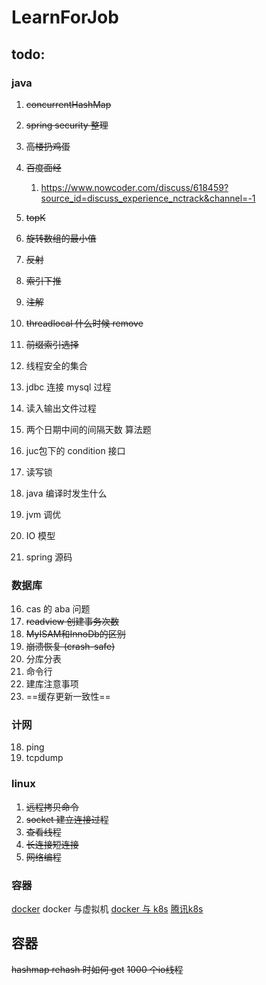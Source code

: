 # LearnForJob

## todo:

### java
1. ~~concurrentHashMap~~
2. ~~spring security 整理~~
3. ~~高楼扔鸡蛋~~
4. ~~百度面经~~
    1. https://www.nowcoder.com/discuss/618459?source_id=discuss_experience_nctrack&channel=-1
5. ~~topK~~
6. ~~旋转数组的最小值~~
7. ~~反射~~
8. ~~索引下推~~
9. ~~注解~~
13. ~~threadlocal 什么时候 remove~~
14. ~~前缀索引选择~~

10. 线程安全的集合
11. jdbc 连接 mysql 过程
12. 读入输出文件过程
15. 两个日期中间的间隔天数 算法题
16. juc包下的 condition 接口
17. 读写锁
18. java 编译时发生什么
19. jvm 调优
20. IO 模型
21. spring 源码

### 数据库
16. cas 的 aba 问题
17. ~~readview 创建事务次数~~
18. ~~MyISAM和InnoDb的区别~~
20. ~~崩溃恢复 (crash-safe)~~
19. 分库分表
21. 命令行
22. 建库注意事项
23. ==缓存更新一致性==

### 计网
18. ping
19. tcpdump


### linux
1. ~~远程拷贝命令~~
2. ~~socket 建立连接过程~~
3. ~~查看线程~~
4. ~~长连接短连接~~
5. ~~网络编程~~

### 容器
[docker](https://zhuanlan.zhihu.com/p/137082437)
docker 与虚拟机
[docker 与 k8s](https://www.jianshu.com/p/2de643caefc1)
[腾讯k8s](https://zhuanlan.zhihu.com/p/292081941)

## 容器
~~hashmap rehash 时如何 get~~
~~1000 个io线程~~
